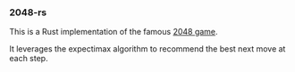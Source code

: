 ### 2048-rs

This is a Rust implementation of the famous [2048 game](https://en.wikipedia.org/wiki/2048_\(video_game\)).

It leverages the expectimax algorithm to recommend the best next move at each step.
